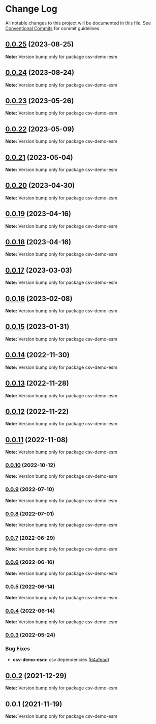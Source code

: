 # Change Log

All notable changes to this project will be documented in this file.
See [Conventional Commits](https://conventionalcommits.org) for commit guidelines.

## [0.0.25](https://github.com/adaltas/node-csv/compare/csv-demo-esm@0.0.24...csv-demo-esm@0.0.25) (2023-08-25)

**Note:** Version bump only for package csv-demo-esm





## [0.0.24](https://github.com/adaltas/node-csv/compare/csv-demo-esm@0.0.23...csv-demo-esm@0.0.24) (2023-08-24)

**Note:** Version bump only for package csv-demo-esm





## [0.0.23](https://github.com/adaltas/node-csv/compare/csv-demo-esm@0.0.22...csv-demo-esm@0.0.23) (2023-05-26)

**Note:** Version bump only for package csv-demo-esm





## [0.0.22](https://github.com/adaltas/node-csv/compare/csv-demo-esm@0.0.21...csv-demo-esm@0.0.22) (2023-05-09)

**Note:** Version bump only for package csv-demo-esm





## [0.0.21](https://github.com/adaltas/node-csv/compare/csv-demo-esm@0.0.20...csv-demo-esm@0.0.21) (2023-05-04)

**Note:** Version bump only for package csv-demo-esm





## [0.0.20](https://github.com/adaltas/node-csv/compare/csv-demo-esm@0.0.19...csv-demo-esm@0.0.20) (2023-04-30)

**Note:** Version bump only for package csv-demo-esm





## [0.0.19](https://github.com/adaltas/node-csv/compare/csv-demo-esm@0.0.17...csv-demo-esm@0.0.19) (2023-04-16)

**Note:** Version bump only for package csv-demo-esm





## [0.0.18](https://github.com/adaltas/node-csv/compare/csv-demo-esm@0.0.17...csv-demo-esm@0.0.18) (2023-04-16)

**Note:** Version bump only for package csv-demo-esm





## [0.0.17](https://github.com/adaltas/node-csv/compare/csv-demo-esm@0.0.16...csv-demo-esm@0.0.17) (2023-03-03)

**Note:** Version bump only for package csv-demo-esm





## [0.0.16](https://github.com/adaltas/node-csv/compare/csv-demo-esm@0.0.15...csv-demo-esm@0.0.16) (2023-02-08)

**Note:** Version bump only for package csv-demo-esm





## [0.0.15](https://github.com/adaltas/node-csv/compare/csv-demo-esm@0.0.14...csv-demo-esm@0.0.15) (2023-01-31)

**Note:** Version bump only for package csv-demo-esm





## [0.0.14](https://github.com/adaltas/node-csv/compare/csv-demo-esm@0.0.13...csv-demo-esm@0.0.14) (2022-11-30)

**Note:** Version bump only for package csv-demo-esm





## [0.0.13](https://github.com/adaltas/node-csv/compare/csv-demo-esm@0.0.12...csv-demo-esm@0.0.13) (2022-11-28)

**Note:** Version bump only for package csv-demo-esm





## [0.0.12](https://github.com/adaltas/node-csv/compare/csv-demo-esm@0.0.11...csv-demo-esm@0.0.12) (2022-11-22)

**Note:** Version bump only for package csv-demo-esm





## [0.0.11](https://github.com/adaltas/node-csv/compare/csv-demo-esm@0.0.10...csv-demo-esm@0.0.11) (2022-11-08)

**Note:** Version bump only for package csv-demo-esm





### [0.0.10](https://github.com/adaltas/node-csv/compare/csv-demo-esm@0.0.9...csv-demo-esm@0.0.10) (2022-10-12)

**Note:** Version bump only for package csv-demo-esm





### [0.0.9](https://github.com/adaltas/node-csv/compare/csv-demo-esm@0.0.8...csv-demo-esm@0.0.9) (2022-07-10)

**Note:** Version bump only for package csv-demo-esm





### [0.0.8](https://github.com/adaltas/node-csv/compare/csv-demo-esm@0.0.7...csv-demo-esm@0.0.8) (2022-07-01)

**Note:** Version bump only for package csv-demo-esm





### [0.0.7](https://github.com/adaltas/node-csv/compare/csv-demo-esm@0.0.6...csv-demo-esm@0.0.7) (2022-06-29)

**Note:** Version bump only for package csv-demo-esm





### [0.0.6](https://github.com/adaltas/node-csv/compare/csv-demo-esm@0.0.5...csv-demo-esm@0.0.6) (2022-06-16)

**Note:** Version bump only for package csv-demo-esm





### [0.0.5](https://github.com/adaltas/node-csv/compare/csv-demo-esm@0.0.4...csv-demo-esm@0.0.5) (2022-06-14)

**Note:** Version bump only for package csv-demo-esm





### [0.0.4](https://github.com/adaltas/node-csv/compare/csv-demo-esm@0.0.3...csv-demo-esm@0.0.4) (2022-06-14)

**Note:** Version bump only for package csv-demo-esm





### [0.0.3](https://github.com/adaltas/node-csv/compare/csv-demo-esm@0.0.2...csv-demo-esm@0.0.3) (2022-05-24)


### Bug Fixes

* **csv-demo-esm:** csv dependencies ([64afead](https://github.com/adaltas/node-csv/commit/64afead8dc41b9d379c9761ddb70d6a29251b4e2))



## [0.0.2](https://github.com/adaltas/node-csv/compare/csv-demo-esm@0.0.1...csv-demo-esm@0.0.2) (2021-12-29)

**Note:** Version bump only for package csv-demo-esm





## 0.0.1 (2021-11-19)

**Note:** Version bump only for package csv-demo-esm
